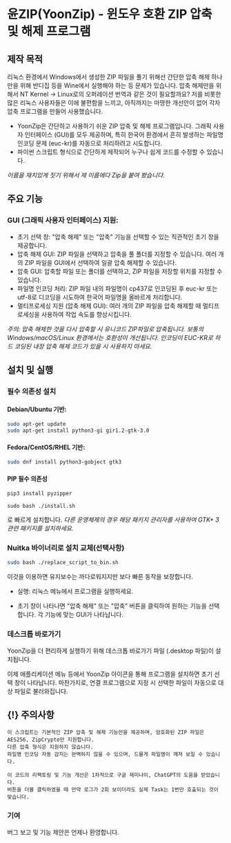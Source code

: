 # 윤ZIP(YoonZip) - 윈도우 호환 ZIP 압축 및 해제 프로그램

## 제작 목적
리눅스 환경에서 Windows에서 생성한 ZIP 파일을 풀기 위해선 간단한 압축 해제 하나만을 위해 반디집 등을 Wine에서 실행해야 하는 등 문제가 있습니다. 압축 해제만을 위해서 NT Kernel -> Linux로의 오퍼레이션 번역과 같은 것이 필요할까요?
저를 비롯한 많은 리눅스 사용자들은 이에 불편함을 느끼고, 아직까지는 마땅한 개선안이 없어 각자 압축 프로그램을 만들어 사용했습니다.

- YoonZip은 간단하고 사용하기 쉬운 ZIP 압축 및 해제 프로그램입니다. 그래픽 사용자 인터페이스 (GUI)를 모두 제공하며, 특히 한국어 환경에서 흔히 발생하는 파일명 인코딩 문제 (euc-kr)를 자동으로 처리하려고 시도합니다.
- 파이썬 스크립트 형식으로 간단하게 제작되어 누구나 쉽게 코드를 수정할 수 있습니다.

*이름을 재치있게 짓기 위해서 제 이름에다 Zip을 붙여 봤습니다.*
## 주요 기능

### GUI (그래픽 사용자 인터페이스) 지원:
- 초기 선택 창: "압축 해제" 또는 "압축" 기능을 선택할 수 있는 직관적인 초기 창을 제공합니다.
- 압축 해제 GUI: ZIP 파일을 선택하고 압축을 풀 폴더를 지정할 수 있습니다. 여러 개의 ZIP 파일을 GUI에서 선택하여 일괄 압축 해제할 수 있습니다.
- 압축 GUI: 압축할 파일 또는 폴더를 선택하고, ZIP 파일을 저장할 위치를 지정할 수 있습니다.
- 파일명 인코딩 처리: ZIP 파일 내의 파일명이 cp437로 인코딩된 후 euc-kr 또는 utf-8로 디코딩을 시도하여 한국어 파일명을 올바르게 처리합니다.
- 멀티프로세싱 지원 (압축 해제 GUI): 여러 개의 ZIP 파일을 압축 해제할 때 멀티프로세싱을 사용하여 작업 속도를 향상시킵니다.

*주의: 압축 해제한 것을 다시 압축할 시 유니코드 ZIP파일로 압축됩니다.*
*보통의 Windows/macOS/Linux 환경에서는 호환성이 개선됩니다.*
*인코딩이 EUC-KR로 하드 코딩된 내장 압축 해제 코드가 있을 시 사용하지 마세요.*

## 설치 및 실행

### 필수 의존성 설치

#### Debian/Ubuntu 기반:
```bash
sudo apt-get update
sudo apt-get install python3-gi gir1.2-gtk-3.0
```

#### Fedora/CentOS/RHEL 기반:
```bash
sudo dnf install python3-gobject gtk3
```
#### PIP 필수 의존성
```bash
pip3 install pyzipper
```

```
sudo bash ./install.sh
```
로 빠르게 설치합니다.
*다른 운영체제의 경우 해당 패키지 관리자를 사용하여 GTK+ 3 관련 패키지를 설치하세요.*

### Nuitka 바이너리로 설치 교체(선택사항)
```bash
sudo bash ./replace_script_to_bin.sh
```
이것을 이용하면 유지보수는 까다로워지지만 보다 빠른 동작을 보장합니다.

- 실행: 리눅스 메뉴에서 프로그램을 실행하세요.

- 초기 창이 나타나면 "압축 해제" 또는 "압축" 버튼을 클릭하여 원하는 기능을 선택합니다. 각 기능에 맞는 GUI가 나타납니다.

### 데스크톱 바로가기 

YoonZip을 더 편리하게 실행하기 위해 데스크톱 바로가기 파일 (.desktop 파일)이 설치됩니다.


이제 애플리케이션 메뉴 등에서 YoonZip 아이콘을 통해 프로그램을 설치하면 초기 선택 창이 나타납니다.
마찬가지로, 연결 프로그램으로 지정 시 선택한 파일이 자동으로 대상 파일로 불러와집니다.
## {!} 주의사항

    이 스크립트는 기본적인 ZIP 압축 및 해제 기능만을 제공하며, 암호화된 ZIP 파일은 AES256, ZipCrypto만 지원합니다.
    다른 압축 형식은 지원하지 않습니다.
    파일명 인코딩 자동 감지는 완벽하지 않을 수 있으며, 드물게 파일명이 깨져 보일 수 있습니다.
    
    이 코드의 리팩토링 및 기능 개선은 1차적으로 구글 제미나이, ChatGPT의 도움을 받았습니다.
    버튼을 더블 클릭하였을 때 만약 로그가 2회 보이더라도 실제 Task는 1번만 호출되는 것이 맞습니다.

### 기여

버그 보고 및 기능 제안은 언제나 환영합니다.

